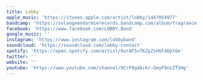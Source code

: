 ```yaml
---
title: Lobby
apple_music: 'https://itunes.apple.com/artist/lobby/1447054977'
bandcamp: 'https://solangeendormierecords.bandcamp.com/album/fragrance'
facebook: 'https://www.facebook.com/LOBBY.Band'
google_music: ''
instagram: 'https://www.instagram.com/lobbyband'
soundcloud: 'https://soundcloud.com/lobby-contact'
spotify: 'https://open.spotify.com/artist/6urAF5xTKZpZsHGF4Dpt6e'
twitter: ''
website: ''
youtube: 'https://www.youtube.com/channel/UCrF9gdAikr-GmyF9nzZTSHg'
---
```

